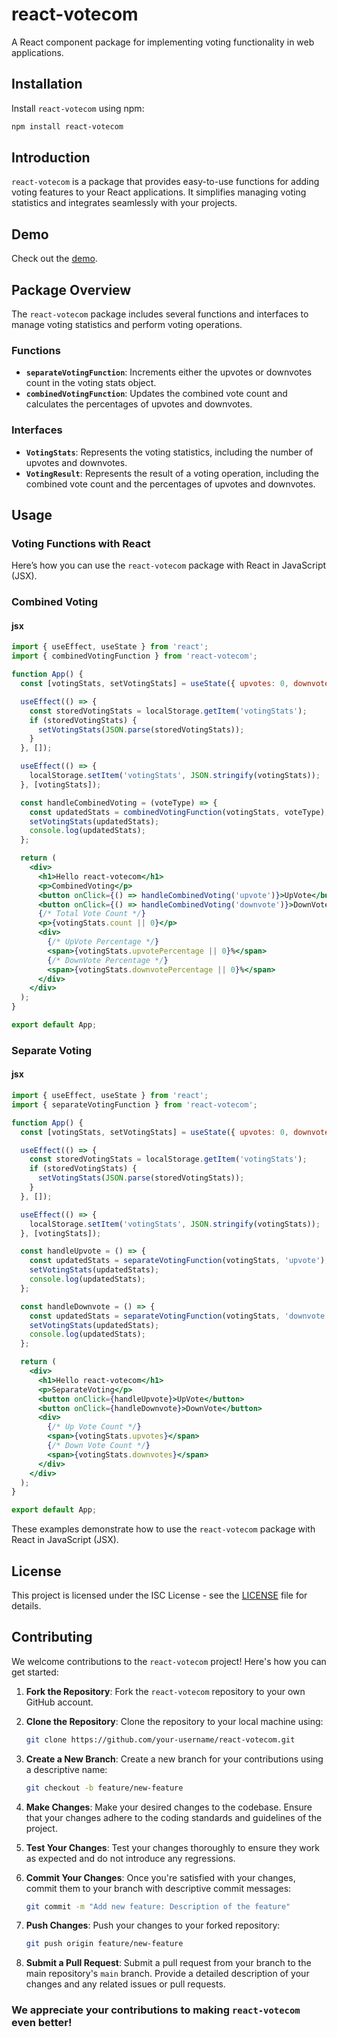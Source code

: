 # react-votecom
A React component package for implementing voting functionality in web applications.

## Installation
Install `react-votecom` using npm:

```bash
npm install react-votecom
```

## Introduction
`react-votecom` is a package that provides easy-to-use functions for adding voting features to your React applications. It simplifies managing voting statistics and integrates seamlessly with your projects.

## Demo
Check out the [demo](https://react-votecom-demo1.surge.sh).

## Package Overview
The `react-votecom` package includes several functions and interfaces to manage voting statistics and perform voting operations.

### Functions
- **`separateVotingFunction`**: Increments either the upvotes or downvotes count in the voting stats object.
- **`combinedVotingFunction`**: Updates the combined vote count and calculates the percentages of upvotes and downvotes.

### Interfaces
- **`VotingStats`**: Represents the voting statistics, including the number of upvotes and downvotes.
- **`VotingResult`**: Represents the result of a voting operation, including the combined vote count and the percentages of upvotes and downvotes.

## Usage
### Voting Functions with React
Here’s how you can use the `react-votecom` package with React in JavaScript (JSX).

### Combined Voting
#### jsx
```jsx
import { useEffect, useState } from 'react';
import { combinedVotingFunction } from 'react-votecom';

function App() {
  const [votingStats, setVotingStats] = useState({ upvotes: 0, downvotes: 0, count: 0, upvotePercentage: 0, downvotePercentage: 0 });

  useEffect(() => {
    const storedVotingStats = localStorage.getItem('votingStats');
    if (storedVotingStats) {
      setVotingStats(JSON.parse(storedVotingStats));
    }
  }, []);

  useEffect(() => {
    localStorage.setItem('votingStats', JSON.stringify(votingStats));
  }, [votingStats]);

  const handleCombinedVoting = (voteType) => {
    const updatedStats = combinedVotingFunction(votingStats, voteType);
    setVotingStats(updatedStats);
    console.log(updatedStats);
  };

  return (
    <div>
      <h1>Hello react-votecom</h1>
      <p>CombinedVoting</p>
      <button onClick={() => handleCombinedVoting('upvote')}>UpVote</button>
      <button onClick={() => handleCombinedVoting('downvote')}>DownVote</button>
      {/* Total Vote Count */}
      <p>{votingStats.count || 0}</p>
      <div>
        {/* UpVote Percentage */}
        <span>{votingStats.upvotePercentage || 0}%</span>
        {/* DownVote Percentage */}
        <span>{votingStats.downvotePercentage || 0}%</span>
      </div>
    </div>
  );
}

export default App;
```

### Separate Voting
#### jsx
```jsx
import { useEffect, useState } from 'react';
import { separateVotingFunction } from 'react-votecom';

function App() {
  const [votingStats, setVotingStats] = useState({ upvotes: 0, downvotes: 0 });

  useEffect(() => {
    const storedVotingStats = localStorage.getItem('votingStats');
    if (storedVotingStats) {
      setVotingStats(JSON.parse(storedVotingStats));
    }
  }, []);

  useEffect(() => {
    localStorage.setItem('votingStats', JSON.stringify(votingStats));
  }, [votingStats]);

  const handleUpvote = () => {
    const updatedStats = separateVotingFunction(votingStats, 'upvote');
    setVotingStats(updatedStats);
    console.log(updatedStats);
  };

  const handleDownvote = () => {
    const updatedStats = separateVotingFunction(votingStats, 'downvote');
    setVotingStats(updatedStats);
    console.log(updatedStats);
  };

  return (
    <div>
      <h1>Hello react-votecom</h1>
      <p>SeparateVoting</p>
      <button onClick={handleUpvote}>UpVote</button>
      <button onClick={handleDownvote}>DownVote</button>
      <div>
        {/* Up Vote Count */}
        <span>{votingStats.upvotes}</span>
        {/* Down Vote Count */}
        <span>{votingStats.downvotes}</span>
      </div>
    </div>
  );
}

export default App;
```

These examples demonstrate how to use the `react-votecom` package with React in JavaScript (JSX).

## License
This project is licensed under the ISC License - see the [LICENSE](LICENSE) file for details.

## Contributing
We welcome contributions to the `react-votecom` project! Here's how you can get started:

1. **Fork the Repository**: Fork the `react-votecom` repository to your own GitHub account.

2. **Clone the Repository**: Clone the repository to your local machine using:

   ```bash
   git clone https://github.com/your-username/react-votecom.git
   ```

3. **Create a New Branch**: Create a new branch for your contributions using a descriptive name:

   ```bash
   git checkout -b feature/new-feature
   ```

4. **Make Changes**: Make your desired changes to the codebase. Ensure that your changes adhere to the coding standards and guidelines of the project.

5. **Test Your Changes**: Test your changes thoroughly to ensure they work as expected and do not introduce any regressions.

6. **Commit Your Changes**: Once you're satisfied with your changes, commit them to your branch with descriptive commit messages:

   ```bash
   git commit -m "Add new feature: Description of the feature"
   ```

7. **Push Changes**: Push your changes to your forked repository:

   ```bash
   git push origin feature/new-feature
   ```

8. **Submit a Pull Request**: Submit a pull request from your branch to the main repository's `main` branch. Provide a detailed description of your changes and any related issues or pull requests.
  
  ### We appreciate your contributions to making `react-votecom` even better!